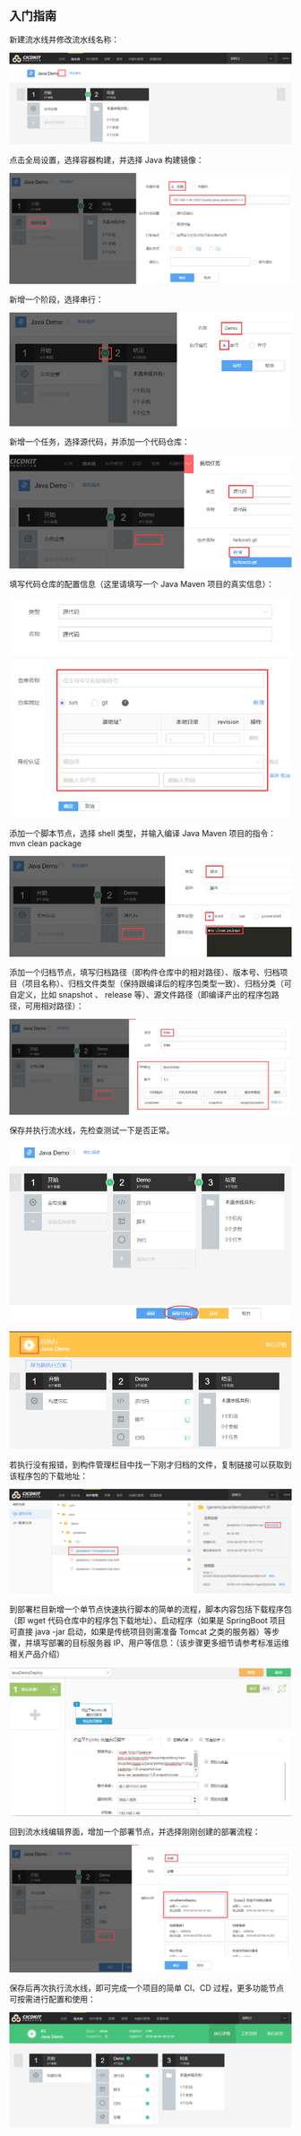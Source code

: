 ## 入门指南

新建流水线并修改流水线名称：

![](../assets/bk-cicdkit-32.png)

点击全局设置，选择容器构建，并选择 Java 构建镜像：

![](../assets/bk-cicdkit-33.png)

新增一个阶段，选择串行：

![](../assets/bk-cicdkit-34.png)

新增一个任务，选择源代码，并添加一个代码仓库：

![](../assets/bk-cicdkit-35.png)

填写代码仓库的配置信息（这里请填写一个 Java Maven 项目的真实信息）：

![](../assets/bk-cicdkit-36.png)

添加一个脚本节点，选择 shell 类型，并输入编译 Java Maven 项目的指令： mvn clean package

![](../assets/bk-cicdkit-37.png)

添加一个归档节点，填写归档路径（即构件仓库中的相对路径）、版本号、归档项目（项目名称）、归档文件类型（保持跟编译后的程序包类型一致）、归档分类（可自定义，比如 snapshot 、 release 等）、源文件路径（即编译产出的程序包路径，可用相对路径）：

![](../assets/bk-cicdkit-38.png)

保存并执行流水线，先检查测试一下是否正常。

![](../assets/bk-cicdkit-39.png)

![](../assets/bk-cicdkit-40.png)

若执行没有报错，到构件管理栏目中找一下刚才归档的文件，复制链接可以获取到该程序包的下载地址：

![](../assets/bk-cicdkit-41.png)

到部署栏目新增一个单节点快速执行脚本的简单的流程，脚本内容包括下载程序包（即 wget 代码仓库中的程序包下载地址）、启动程序（如果是 SpringBoot 项目可直接 java -jar 启动，如果是传统项目则需准备 Tomcat 之类的服务器）等步骤，并填写部署的目标服务器 IP、用户等信息：（该步骤更多细节请参考标准运维相关产品介绍）

![](../assets/bk-cicdkit-42.png)

回到流水线编辑界面，增加一个部署节点，并选择刚刚创建的部署流程：

![](../assets/bk-cicdkit-43.png)

保存后再次执行流水线，即可完成一个项目的简单 CI、CD 过程，更多功能节点可按需进行配置和使用：

![](../assets/bk-cicdkit-44.png)
